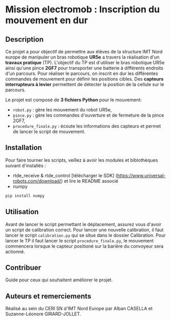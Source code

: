 # Mission electromob : Inscription du mouvement en dur

## Description
Ce projet a pour objectif de permettre aux élèves de la structure IMT Nord europe de manipuler un bras robotique **UR5e** a travers la réalisation d'un **travaux pratique** (TP). 
L'objectif du TP est d'utiliser le bras robotique UR5e ainsi qu'une pince **2GF7** pour transporter une batterie à différents endroits d'un parcours. Pour réaliser le parcours, on inscrit en dur les différentes commandes de mouvement pour définir les positions cibles. Des **capteurs interrupteurs à levier** permettent de détecter la position de la cellule sur le parcours.

Le projet est composé de **3 fichiers Python** pour le mouvement:
 - `robot.py` : gère les mouvement du robot UR5e,
 - `pince.py` : gère les commandes d'ouverture et de fermeture de la pince 2GF7,
 - `procedure_finale.py` : écoute les informations des capteurs et permet de lancer le script de mouvement.

## Installation

Pour faire tourner les scripts, veillez à avoir les modules et biblothèques suivant d'installés :
 - rtde_receive & rtde_control 
    [télécharger le SDK] (https://www.universal-robots.com/download/) et lire le README associé
 - numpy
 ```bash
 pip install numpy 
 ```


## Utilisation
Avant de lancer le script permettant le déplacement, assurez vous d'avoir un script de calibration correct. Pour lancer une nouvelle calibration, il faut lancer le script `calibration.py` qui se situe dans le dossier Calibration.
Pour lancer le TP il faut lancer le script `procedure_finale.py`, le mouvement commencera lorsque le capteur positioné sur la barière du convoyeur sera actionné.

## Contribuer
Guide pour ceux qui souhaitent améliorer le projet.

## Auteurs et remerciements
Réalisé au sein du CERI SN d'IMT Nord Europe par Alban CASELLA et Suzanne-Léonore GIRARD-JOLLET.

